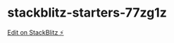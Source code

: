 # stackblitz-starters-77zg1z

[Edit on StackBlitz ⚡️](https://stackblitz.com/edit/stackblitz-starters-77zg1z)